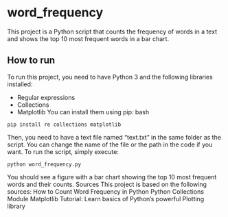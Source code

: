 # word_frequency

This project is a Python script that counts the frequency of words in a text and shows the top 10 most frequent words in a bar chart.
## How to run
To run this project, you need to have Python 3 and the following libraries installed:
- Regular expressions
- Collections
- Matplotlib
You can install them using pip:
bash
```
pip install re collections matplotlib
```
Then, you need to have a text file named “text.txt” in the same folder as the script. You can change the name of the file or the path in the code if you want.
To run the script, simply execute:
```
python word_frequency.py
```
You should see a figure with a bar chart showing the top 10 most frequent words and their counts.
Sources
This project is based on the following sources:
How to Count Word Frequency in Python
Python Collections Module
Matplotlib Tutorial: Learn basics of Python’s powerful Plotting library
